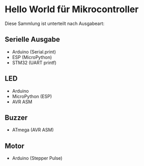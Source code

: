 # Hello World für Mikrocontroller

Diese Sammlung ist unterteilt nach Ausgabeart:

## Serielle Ausgabe
- Arduino (Serial.print)
- ESP (MicroPython)
- STM32 (UART printf)

## LED
- Arduino
- MicroPython (ESP)
- AVR ASM

## Buzzer
- ATmega (AVR ASM)

## Motor
- Arduino (Stepper Pulse)
